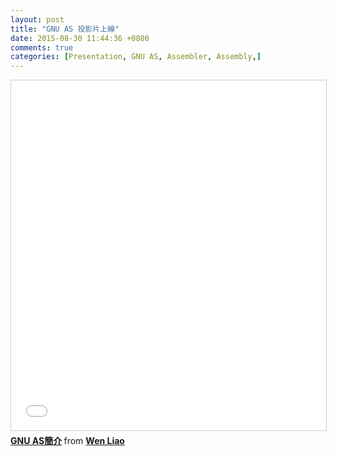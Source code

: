 ```yaml
---
layout: post
title: "GNU AS 投影片上線"
date: 2015-08-30 11:44:36 +0800
comments: true
categories: [Presentation, GNU AS, Assembler, Assembly,]
---
```


<iframe src="//www.slideshare.net/slideshow/embed_code/key/vAKND86uAQxxJj" width="720" height="560" frameborder="0" marginwidth="0" marginheight="0" scrolling="no" style="border:1px solid #CCC; border-width:1px; margin-bottom:5px; max-width: 100%;" allowfullscreen> </iframe> <div style="margin-bottom:5px"> <strong> <a href="//www.slideshare.net/zzz00072/gnu-as" title="GNU AS簡介" target="_blank">GNU AS簡介</a> </strong> from <strong><a href="//www.slideshare.net/zzz00072" target="_blank">Wen Liao</a></strong> </div>


<script async class="speakerdeck-embed" data-id="161641ad32e84a3893c81b2c65437720" data-ratio="1.33333333333333" src="//speakerdeck.com/assets/embed.js"></script>
